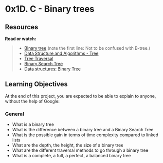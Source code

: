 # 0x1D. C - Binary trees

## Resources
**Read or watch:**

> * [Binary tree](https://en.wikipedia.org/wiki/Binary_tree) (note the first line: Not to be confused with B-tree.)
> * [Data Structure and Algorithms - Tree](https://www.tutorialspoint.com/data_structures_algorithms/tree_data_structure.htm)
> * [Tree Traversal](https://www.programiz.com/dsa/tree-traversal)
> * [Binary Search Tree](https://en.wikipedia.org/wiki/Binary_search_tree)
> * [Data structures: Binary Tree](https://intranet.alxswe.com/rltoken/BeyJ2gjlE7_djwRiDyeHig)

## Learning Objectives
At the end of this project, you are expected to be able to explain to anyone, without the help of Google:

### General
* What is a binary tree
* What is the difference between a binary tree and a Binary Search Tree
* What is the possible gain in terms of time complexity compared to linked lists
* What are the depth, the height, the size of a binary tree
* What are the different traversal methods to go through a binary tree
* What is a complete, a full, a perfect, a balanced binary tree

